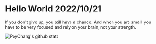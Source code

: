 # Hello World 2022/10/21

If you don't give up, you still have a chance. And when you are small, you have to be very focused and rely on your brain, not your strength.

![PoyChang's github stats](https://github-readme-stats.vercel.app/api?username=poychang&show_icons=true&theme=dracula)
